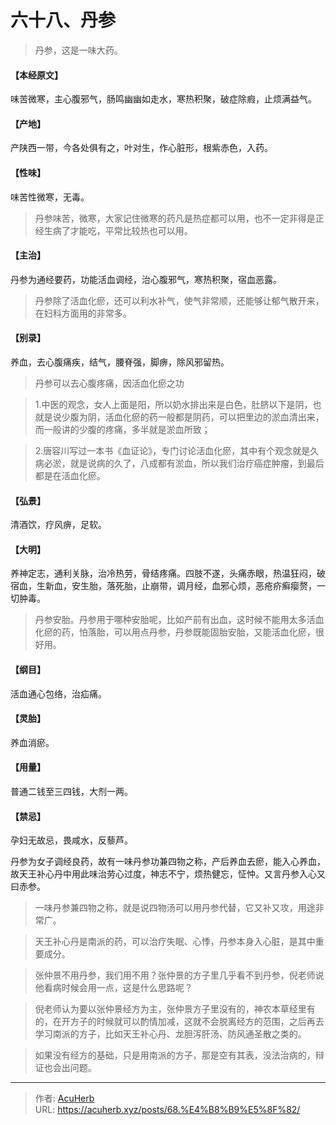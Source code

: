 # 六十八、丹参


> 丹参，这是一味大药。

#### 【本经原文】
味苦微寒，主心腹邪气，肠鸣幽幽如走水，寒热积聚，破症除瘕，止烦满益气。
#### 【产地】
产陕西一带，今各处俱有之，叶对生，作心脏形，根紫赤色，入药。
#### 【性味】
味苦性微寒，无毒。

> 丹参味苦，微寒，大家记住微寒的药凡是热症都可以用，也不一定非得是正经生病了才能吃，平常比较热也可以用。

#### 【主治】
丹参为通经要药，功能活血调经，治心腹邪气，寒热积聚，宿血恶露。

> 丹参除了活血化瘀，还可以利水补气，使气非常顺，还能够让郁气散开来，在妇科方面用的非常多。

#### 【别录】
养血，去心腹痛疾，结气，腰脊强，脚痹，除风邪留热。

> 丹参可以去心腹疼痛，因活血化瘀之功

> 1.中医的观念，女人上面是阳，所以奶水排出来是白色，肚脐以下是阴，也就是说少腹为阴，活血化瘀的药一般都是阴药，可以把里边的淤血清出来，而一般讲的少腹的疼痛，多半就是淤血所致；

> 2.唐容川写过一本书《血证论》，专门讨论活血化瘀，其中有个观念就是久病必淤，就是说病的久了，八成都有淤血，所以我们治疗癌症肿瘤，到最后都是在活血化瘀。

#### 【弘景】
清酒饮，疗风痹，足软。
#### 【大明】
养神定志，通利关脉，治冷热劳，骨结疼痛。四肢不遂，头痛赤眼，热温狂闷，破宿血，生新血，安生胎，落死胎，止崩带，调月经，血邪心烦，恶疮疥癣瘿赘，一切肿毒。

> 丹参安胎。丹参用于哪种安胎呢，比如产前有出血，这时候不能用太多活血化瘀的药，怕落胎，可以用点丹参，丹参既能固胎安胎，又能活血化瘀，很好用。

#### 【纲目】
活血通心包络，治疝痛。
#### 【灵胎】
养血消瘀。
#### 【用量】
普通二钱至三四钱，大剂一两。
#### 【禁忌】
孕妇无故忌，畏咸水，反藜芦。

丹参为女子调经良药，故有一味丹参功兼四物之称，产后养血去瘀，能入心养血，故天王补心丹中用此味治劳心过度，神志不宁，烦热健忘，怔忡。又言丹参入心又曰赤参。

> 一味丹参兼四物之称，就是说四物汤可以用丹参代替，它又补又攻，用途非常广。

> 天王补心丹是南派的药，可以治疗失眠、心悸，丹参本身入心脏，是其中重要成分。

> 张仲景不用丹参，我们用不用？张仲景的方子里几乎看不到丹参，倪老师说他看病时候会用一点，这是什么思路呢？

> 倪老师认为要以张仲景经方为主，张仲景方子里没有的，神农本草经里有的，在开方子的时候就可以酌情加减，这就不会脱离经方的范围，之后再去学习南派的方子，比如天王补心丹、龙胆泻肝汤、防风通圣散之类的。

> 如果没有经方的基础，只是用南派的方子，那是空有其表，没法治病的，辩证也会出问题。

---

> 作者: [AcuHerb](https://acuherb.xyz)  
> URL: https://acuherb.xyz/posts/68.%E4%B8%B9%E5%8F%82/  

